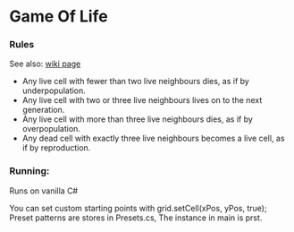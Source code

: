 # Game Of Life

### Rules

See also: [wiki page](https://en.wikipedia.org/wiki/Conway%27s_Game_of_Life)

* Any live cell with fewer than two live neighbours dies, as if by underpopulation.
* Any live cell with two or three live neighbours lives on to the next generation.
* Any live cell with more than three live neighbours dies, as if by overpopulation.
* Any dead cell with exactly three live neighbours becomes a live cell, as if by reproduction.

### Running:

Runs on vanilla C#

You can set custom starting points with grid.setCell(xPos, yPos, true);
Preset patterns are stores in Presets.cs, The instance in main is prst.